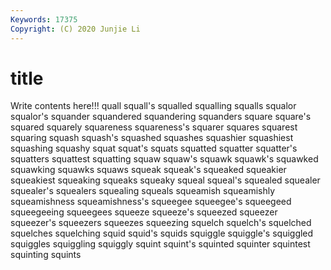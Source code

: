 ```yaml
---
Keywords: 17375
Copyright: (C) 2020 Junjie Li
---
```


# title

Write contents here!!!
quall 
squall's 
squalled 
squalling 
squalls
squalor 
squalor's 
squander 
squandered 
squandering 
squanders 
square 
square's 
squared 
squarely
squareness 
squareness's 
squarer 
squares 
squarest 
squaring 
squash 
squash's 
squashed 
squashes
squashier 
squashiest 
squashing 
squashy 
squat 
squat's 
squats 
squatted 
squatter 
squatter's
squatters 
squattest 
squatting 
squaw 
squaw's 
squawk 
squawk's 
squawked 
squawking 
squawks
squaws 
squeak 
squeak's 
squeaked 
squeakier 
squeakiest 
squeaking 
squeaks 
squeaky 
squeal
squeal's 
squealed 
squealer 
squealer's 
squealers 
squealing 
squeals 
squeamish 
squeamishly 
squeamishness
squeamishness's 
squeegee 
squeegee's 
squeegeed 
squeegeeing 
squeegees 
squeeze 
squeeze's 
squeezed 
squeezer
squeezer's 
squeezers 
squeezes 
squeezing 
squelch 
squelch's 
squelched 
squelches 
squelching 
squid
squid's 
squids 
squiggle 
squiggle's 
squiggled 
squiggles 
squiggling 
squiggly 
squint 
squint's
squinted 
squinter 
squintest 
squinting 
squints 
